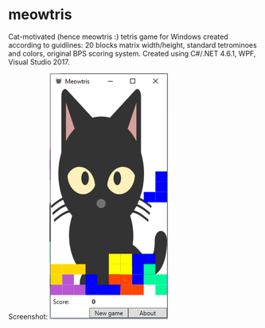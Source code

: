 # meowtris
Cat-motivated (hence meowtris :) tetris game for Windows created according to guidlines: 20 blocks matrix width/height, standard tetrominoes and colors, original BPS scoring system. Created using C#/.NET 4.6.1, WPF, Visual Studio 2017.

Screenshot:
![screenshot](./screenshot.png?raw=true)
